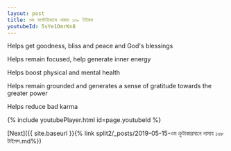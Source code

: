 ```yaml
---
layout: post
title: ওম সাপটাইডাসে নামায ১০৮ টাইমস
youtubeId: 5sYe1OmrKn8
---
```

 
 
Helps get goodness, bliss and peace and God's blessings
 
Helps remain focused, help generate inner energy 
 
Helps boost physical and mental health 
 
Helps remain grounded and generates a sense of gratitude towards the greater power 
 
Helps reduce bad karma
 
 
 
 


{% include youtubePlayer.html id=page.youtubeId %}
 
[Next]({{ site.baseurl }}{% link  split2/_posts/2019-05-15-ওম ক্রুটাকারমানে নামায ১০৮ টাইমস.md%})
 
